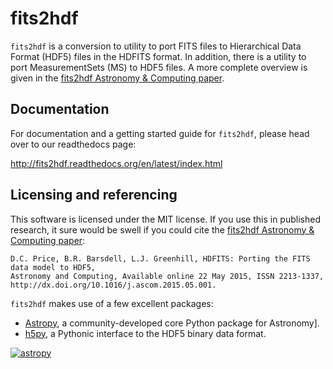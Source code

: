 fits2hdf
========

`fits2hdf` is a conversion to utility to port FITS files to Hierarchical Data Format (HDF5) 
files in the HDFITS format. In addition, there is a utility to port MeasurementSets (MS)
to HDF5 files. A more complete overview is given in the [fits2hdf Astronomy & Computing paper](http://www.sciencedirect.com/science/article/pii/S2213133715000554).

Documentation
-------------

For documentation and a getting started guide for `fits2hdf`, please head over to our
readthedocs page:

http://fits2hdf.readthedocs.org/en/latest/index.html

Licensing and referencing
-------------------------

This software is licensed under the MIT license. If you use this in published research, it sure
would be swell if you could cite the 
[fits2hdf Astronomy & Computing paper](http://www.sciencedirect.com/science/article/pii/S2213133715000554):

    D.C. Price, B.R. Barsdell, L.J. Greenhill, HDFITS: Porting the FITS data model to HDF5, 
    Astronomy and Computing, Available online 22 May 2015, ISSN 2213-1337, 
    http://dx.doi.org/10.1016/j.ascom.2015.05.001.
    

``fits2hdf`` makes use of a few excellent packages:
    
* [Astropy](https://www.astropy.org), a community-developed core Python package for Astronomy].
* [h5py](http://www.h5py.org/), a Pythonic interface to the HDF5 binary data format.

[![astropy](http://img.shields.io/badge/powered%20by-AstroPy-orange.svg?style=flat)](http://www.astropy.org/)




